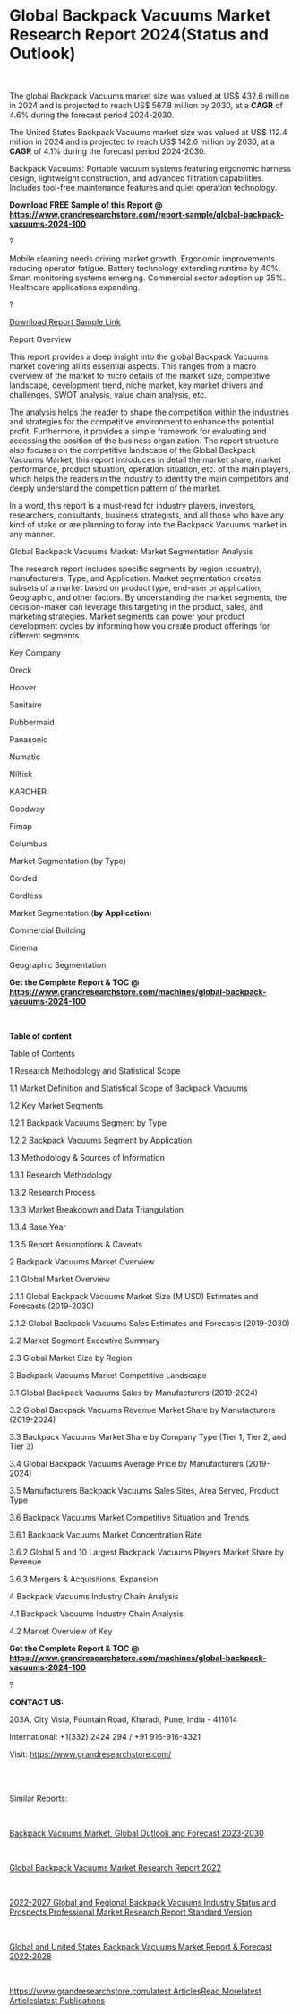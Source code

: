 <h1>Global Backpack Vacuums Market Research Report 2024(Status and Outlook)</h1><br/><p>The global Backpack Vacuums market size was valued at US$ 432.6 million in 2024 and is projected to reach US$ 567.8 million by 2030, at a <strong>CAGR</strong> of 4.6% during the forecast period 2024-2030.</p>
 
 
 
 <p>The United States Backpack Vacuums market size was valued at US$ 112.4 million in 2024 and is projected to reach US$ 142.6 million by 2030, at a <strong>CAGR</strong> of 4.1% during the forecast period 2024-2030.</p>
 
 
 
 <p>Backpack Vacuums: Portable vacuum systems featuring ergonomic harness design, lightweight construction, and advanced filtration capabilities. Includes tool-free maintenance features and quiet operation technology.</p>
 
 
 
 <div><b>Download FREE Sample of this Report @ <a href="https://www.grandresearchstore.com/report-sample/global-backpack-vacuums-2024-100">https://www.grandresearchstore.com/report-sample/global-backpack-vacuums-2024-100</a></b></div>
 
 
 
 <p>? </p>
 
 
 
 <p>Mobile cleaning needs driving market growth. Ergonomic improvements reducing operator fatigue. Battery technology extending runtime by 40%. Smart monitoring systems emerging. Commercial sector adoption up 35%. Healthcare applications expanding.</p>
 
 
 
 <p>? </p>
 
 
 
 <p><a href="https://www.grandresearchstore.com/mr-admin/report-sample/global-backpack-vacuums-2024-100">Download Report Sample Link</a></p>
 
 
 
 <p>Report Overview</p>
 
 
 
 <p>This report provides a deep insight into the global Backpack Vacuums market covering all its essential aspects. This ranges from a macro overview of the market to micro details of the market size, competitive landscape, development trend, niche market, key market drivers and challenges, SWOT analysis, value chain analysis, etc.</p>
 
 
 
 <p>The analysis helps the reader to shape the competition within the industries and strategies for the competitive environment to enhance the potential profit. Furthermore, it provides a simple framework for evaluating and accessing the position of the business organization. The report structure also focuses on the competitive landscape of the Global Backpack Vacuums Market, this report introduces in detail the market share, market performance, product situation, operation situation, etc. of the main players, which helps the readers in the industry to identify the main competitors and deeply understand the competition pattern of the market.</p>
 
 
 
 <p>In a word, this report is a must-read for industry players, investors, researchers, consultants, business strategists, and all those who have any kind of stake or are planning to foray into the Backpack Vacuums market in any manner.</p>
 
 
 
 <p>Global Backpack Vacuums Market: Market Segmentation Analysis</p>
 
 
 
 <p>The research report includes specific segments by region (country), manufacturers, Type, and Application. Market segmentation creates subsets of a market based on product type, end-user or application, Geographic, and other factors. By understanding the market segments, the decision-maker can leverage this targeting in the product, sales, and marketing strategies. Market segments can power your product development cycles by informing how you create product offerings for different segments.</p>
 
 
 
 <p>Key Company</p>
 
 
 
 <p>Oreck</p>
 
 
 
 <p>Hoover</p>
 
 
 
 <p>Sanitaire</p>
 
 
 
 <p>Rubbermaid</p>
 
 
 
 <p>Panasonic</p>
 
 
 
 <p>Numatic</p>
 
 
 
 <p>Nilfisk</p>
 
 
 
 <p>KARCHER</p>
 
 
 
 <p>Goodway</p>
 
 
 
 <p>Fimap</p>
 
 
 
 <p>Columbus</p>
 
 
 
 <p>Market Segmentation (by Type)</p>
 
 
 
 <p>Corded</p>
 
 
 
 <p>Cordless</p>
 
 
 
 <p>Market Segmentation (<strong>by Application</strong>)</p>
 
 
 
 <p>Commercial Building</p>
 
 
 
 <p>Cinema</p>
 
 
 
 <p>Geographic Segmentation</p>
 
 
 
 <div><b>Get the Complete Report & TOC @ <a href="https://www.grandresearchstore.com/machines/global-backpack-vacuums-2024-100">https://www.grandresearchstore.com/machines/global-backpack-vacuums-2024-100</a></b></div>
 
 
 
 <p><br />
 
 <b>Table of content</b></p>
 
 
 
 <p>Table of Contents<br />
 
 1 Research Methodology and Statistical Scope<br />
 
 1.1 Market Definition and Statistical Scope of Backpack Vacuums<br />
 
 1.2 Key Market Segments<br />
 
 1.2.1 Backpack Vacuums Segment by Type<br />
 
 1.2.2 Backpack Vacuums Segment by Application<br />
 
 1.3 Methodology & Sources of Information<br />
 
 1.3.1 Research Methodology<br />
 
 1.3.2 Research Process<br />
 
 1.3.3 Market Breakdown and Data Triangulation<br />
 
 1.3.4 Base Year<br />
 
 1.3.5 Report Assumptions & Caveats<br />
 
 2 Backpack Vacuums Market Overview<br />
 
 2.1 Global Market Overview<br />
 
 2.1.1 Global Backpack Vacuums Market Size (M USD) Estimates and Forecasts (2019-2030)<br />
 
 2.1.2 Global Backpack Vacuums Sales Estimates and Forecasts (2019-2030)<br />
 
 2.2 Market Segment Executive Summary<br />
 
 2.3 Global Market Size by Region<br />
 
 3 Backpack Vacuums Market Competitive Landscape<br />
 
 3.1 Global Backpack Vacuums Sales by Manufacturers (2019-2024)<br />
 
 3.2 Global Backpack Vacuums Revenue Market Share by Manufacturers (2019-2024)<br />
 
 3.3 Backpack Vacuums Market Share by Company Type (Tier 1, Tier 2, and Tier 3)<br />
 
 3.4 Global Backpack Vacuums Average Price by Manufacturers (2019-2024)<br />
 
 3.5 Manufacturers Backpack Vacuums Sales Sites, Area Served, Product Type<br />
 
 3.6 Backpack Vacuums Market Competitive Situation and Trends<br />
 
 3.6.1 Backpack Vacuums Market Concentration Rate<br />
 
 3.6.2 Global 5 and 10 Largest Backpack Vacuums Players Market Share by Revenue<br />
 
 3.6.3 Mergers & Acquisitions, Expansion<br />
 
 4 Backpack Vacuums Industry Chain Analysis<br />
 
 4.1 Backpack Vacuums Industry Chain Analysis<br />
 
 4.2 Market Overview of Key</p>
 
 
 
 <div><b>Get the Complete Report & TOC @ <a href="https://www.grandresearchstore.com/machines/global-backpack-vacuums-2024-100">https://www.grandresearchstore.com/machines/global-backpack-vacuums-2024-100</a></b></div>
 
 
 
 <p>? </p>
 
 
 
 <p><b>CONTACT US:</b><br />
 
 203A, City Vista, Fountain Road, Kharadi, Pune, India - 411014<br />
 
 International: +1(332) 2424 294 / +91 916-916-4321<br />
 
 Visit: <a href="https://www.grandresearchstore.com/">https://www.grandresearchstore.com/</a><br />
 
 <br />
 
 <br />
 
 Similar Reports:<br />
 
 <br />
 
 <a href="https://www.grandresearchstore.com/machines/global-backpack-vacuums-forecast-2023-2030-198">Backpack Vacuums Market, Global Outlook and Forecast 2023-2030</a><br />
 
 <br />
 
 <a href="https://www.grandresearchstore.com/machines/global-backpack-vacuums-2022-494">Global Backpack Vacuums Market Research Report 2022</a><br />
 
 <br />
 
 <a href="https://www.grandresearchstore.com/machines/global-regional-backpack-vacuums-2022-2027-446">2022-2027 Global and Regional Backpack Vacuums Industry Status and Prospects Professional Market Research Report Standard Version</a><br />
 
 <br />
 
 <a href="https://www.grandresearchstore.com/machines/global-united-states-backpack-vacuums-2022-2028-346">Global and United States Backpack Vacuums Market Report & Forecast 2022-2028</a><br />
 
 <br />
 
 <a href="https://gyeongbokgung.com">https://www.grandresearchstore.com/</a><a href="https://hallyeomaritime.com">latest Articles</a><a href="https://jingwansa.com">Read More</a><a href="https://nguoiviet.jp/">latest Articles</a><a href="https://www.intelmarketresearch.com/">latest Publications</a></p>